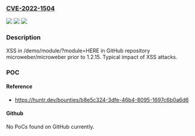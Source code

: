 ### [CVE-2022-1504](https://cve.mitre.org/cgi-bin/cvename.cgi?name=CVE-2022-1504)
![](https://img.shields.io/static/v1?label=Product&message=microweber%2Fmicroweber&color=blue)
![](https://img.shields.io/static/v1?label=Version&message=n%2Fa&color=blue)
![](https://img.shields.io/static/v1?label=Vulnerability&message=CWE-79%20Improper%20Neutralization%20of%20Input%20During%20Web%20Page%20Generation%20('Cross-site%20Scripting')&color=brighgreen)

### Description

XSS in /demo/module/?module=HERE in GitHub repository microweber/microweber prior to 1.2.15. Typical impact of XSS attacks.

### POC

#### Reference
- https://huntr.dev/bounties/b8e5c324-3dfe-46b4-8095-1697c6b0a6d6

#### Github
No PoCs found on GitHub currently.

